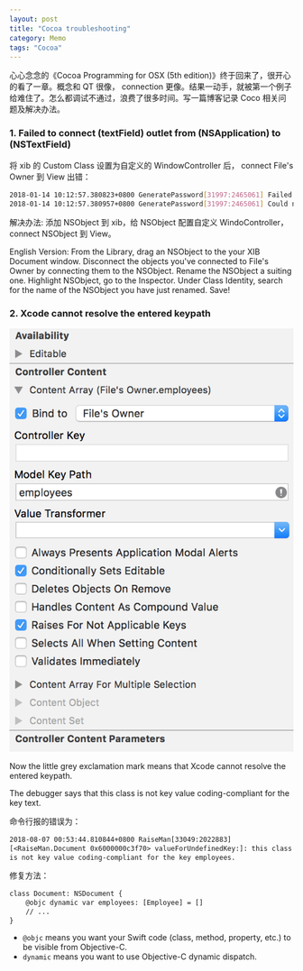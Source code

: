 ```yaml
---
layout: post
title: "Cocoa troubleshooting"
category: Memo
tags: "Cocoa"
---
```


心心念念的《Cocoa Programming for OSX (5th edition)》终于回来了，很开心的看了一章。概念和 QT 很像， connection 更像。结果一动手，就被第一个例子给难住了。怎么都调试不通过，浪费了很多时间。写一篇博客记录 Coco 相关问题及解决办法。

<!-- more -->

### 1. Failed to connect (textField) outlet from (NSApplication) to (NSTextField)

将 xib 的 Custom Class 设置为自定义的 WindowController 后， connect File's Owner 到 View 出错：

```sh
2018-01-14 10:12:57.380823+0800 GeneratePassword[31997:2465061] Failed to connect (textField) outlet from (NSApplication) to (NSTextField): missing setter or instance variable
2018-01-14 10:12:57.380957+0800 GeneratePassword[31997:2465061] Could not connect action, target class NSApplication does not respond to -generatePasswordWithSender:
```

解决办法: 添加 NSObject 到 xib，给 NSObject 配置自定义 WindoController，connect NSObject 到 View。

English Version: From the Library, drag an NSObject to the your XIB Document window. Disconnect the objects you've connected to File's Owner by connecting them to the NSObject. Rename the NSObject a suiting one. Highlight NSObject, go to the Inspector. Under Class Identity, search for the name of the NSObject you have just renamed. Save!

### 2. Xcode cannot resolve the entered keypath

![binding](/assets/images/2018-01-14/cocoa-binding.png)

Now the little grey exclamation mark means that Xcode cannot resolve the entered keypath.

The debugger says that this class is not key value coding-compliant for the key text.

命令行报的错误为：
```
2018-08-07 00:53:44.810844+0800 RaiseMan[33049:2022883] [<RaiseMan.Document 0x6000000c3f70> valueForUndefinedKey:]: this class is not key value coding-compliant for the key employees.
```

修复方法：

```
class Document: NSDocument {
    @objc dynamic var employees: [Employee] = []
    // ...
}
```

- `@objc` means you want your Swift code (class, method, property, etc.) to be visible from Objective-C.
- `dynamic` means you want to use Objective-C dynamic dispatch.
